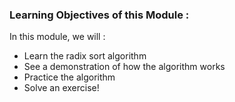 ### Learning Objectives of this Module :

In this module, we will :

   - Learn the radix sort algorithm
   - See a demonstration of how the algorithm works
   - Practice the algorithm
   - Solve an exercise!


